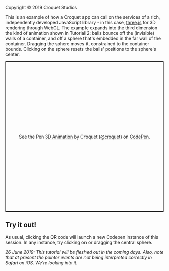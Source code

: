 Copyright © 2019 Croquet Studios

This is an example of how a Croquet app can call on the services of a rich, independently developed JavaScript library - in this case, <a href="https://threejs.org/">three.js</a> for 3D rendering through WebGL. The example expands into the third dimension the kind of animation shown in Tutorial 2: balls bounce off the (invisible) walls of a container, and off a sphere that's embedded in the far wall of the container. Dragging the sphere moves it, constrained to the container bounds.  Clicking on the sphere resets the balls' positions to the sphere's center.

<p class="codepen" data-height="477" data-theme-id="37149" data-default-tab="js,result" data-user="croquet" data-slug-hash="BgWQxo" style="height: 477px; box-sizing: border-box; display: flex; align-items: center; justify-content: center; border: 2px solid; margin: 1em 0; padding: 1em;" data-pen-title="Simple Animation">
  <span>See the Pen <a href="https://codepen.io/croquet/pen/BgWQxo/">
  3D Animation</a> by Croquet (<a href="https://codepen.io/croquet">@croquet</a>)
  on <a href="https://codepen.io">CodePen</a>.</span>
</p>
<script async src="https://static.codepen.io/assets/embed/ei.js"></script>


## **Try it out!**
As usual, clicking the QR code will launch a new Codepen instance of this session. In any instance, try clicking on or dragging the central sphere.

_26 June 2019: This tutorial will be fleshed out in the coming days. Also, note that at present the pointer events are not being interpreted correctly in Safari on iOS.  We're looking into it._

